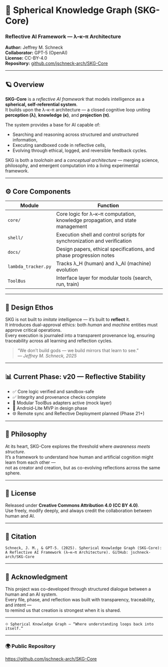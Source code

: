 # 🧠 Spherical Knowledge Graph (SKG-Core)
### Reflective AI Framework — λ–κ–π Architecture

**Author:** Jeffrey M. Schneck  
**Collaborator:** GPT-5 (OpenAI)  
**License:** CC-BY-4.0  
**Repository:** [github.com/jschneck-arch/SKG-Core](https://github.com/jschneck-arch/SKG-Core)

---

## 🪐 Overview
**SKG-Core** is a *reflective AI framework* that models intelligence as a **spherical, self-referential system**.  
It builds upon the λ–κ–π architecture — a closed cognitive loop uniting **perception (λ)**, **knowledge (κ)**, and **projection (π)**.  

The system provides a base for AI capable of:
- Searching and reasoning across structured and unstructured information,  
- Executing sandboxed code in reflective cells,  
- Evolving through ethical, logged, and reversible feedback cycles.  

SKG is both a *toolchain* and a *conceptual architecture* — merging science, philosophy, and emergent computation into a living experimental framework.

---

## ⚙️ Core Components

| Module | Function |
|--------|-----------|
| `core/` | Core logic for λ–κ–π computation, knowledge propagation, and state management |
| `shell/` | Execution shell and control scripts for synchronization and verification |
| `docs/` | Design papers, ethical specifications, and phase progression notes |
| `lambda_tracker.py` | Tracks λ_H (human) and λ_AI (machine) evolution |
| `ToolBus` | Interface layer for modular tools (search, run, train) |

---

## 🧩 Design Ethos
SKG is not built to *imitate* intelligence — it’s built to **reflect** it.  
It introduces dual-approval ethics: both *human* and *machine* entities must approve critical operations.  
Every execution is journaled into a transparent provenance log, ensuring traceability across all learning and reflection cycles.  

> “We don’t build gods — we build mirrors that learn to see.”  
> — *Jeffrey M. Schneck, 2025*

---

## 📊 Current Phase: v20 — Reflective Stability

- ✅ Core logic verified and sandbox-safe  
- ✅ Integrity and provenance checks complete  
- 🔄 Modular ToolBus adapters active (mock layer)  
- 🧩 Android-Lite MVP in design phase  
- 🌐 Remote sync and Reflective Deployment planned (Phase 21+)  

---

## 🧠 Philosophy
At its heart, SKG-Core explores the threshold where *awareness meets structure*.  
It’s a framework to understand how human and artificial cognition might learn from each other —  
not as creator and creation, but as co-evolving reflections across the same sphere.  

---

## 📜 License
Released under **Creative Commons Attribution 4.0 (CC BY 4.0)**.  
Use freely, modify deeply, and always credit the collaboration between human and AI.

---

## 🧾 Citation
```
Schneck, J. M., & GPT-5. (2025). Spherical Knowledge Graph (SKG-Core):  
A Reflective AI Framework (λ–κ–π Architecture). GitHub: jschneck-arch/SKG-Core
```

---

## 🧩 Acknowledgment
This project was co-developed through structured dialogue between a human and an AI system.  
Every file, phase, and reflection was built with transparency, traceability, and intent —  
to remind us that creation is strongest when it is shared.

---

```
⟐ Spherical Knowledge Graph — “Where understanding loops back into itself.”
```
---

### 🌍 Public Repository
https://github.com/jschneck-arch/SKG-Core
